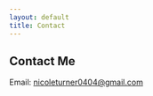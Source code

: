 ```yaml
---
layout: default
title: Contact
---
```

<h2>Contact Me</h2>
<p>Email: <a href="mailto:nicoleturner0404@gmail.com">nicoleturner0404@gmail.com</a></p>
